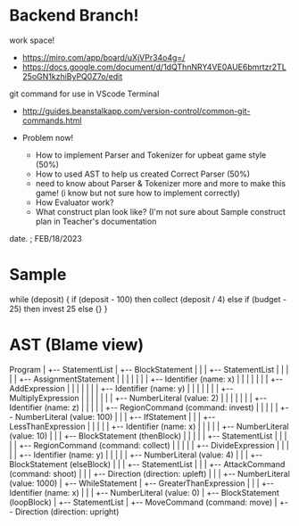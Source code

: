 # Backend Branch!
work space!
- https://miro.com/app/board/uXjVPr34o4g=/
- https://docs.google.com/document/d/1dQThnNRY4VE0AUE6bmrtzr2TL25oGN1kzhiByPQ0Z7o/edit

git command for use in VScode Terminal
 - http://guides.beanstalkapp.com/version-control/common-git-commands.html

- Problem now!
  - How to implement Parser and Tokenizer for upbeat game style (50%)
  - How to used AST to help us created Correct Parser (50%)
  - need to know about Parser & Tokenizer more and more to make this game! (i know but not sure how to implement correctly)
  - How Evaluator work?
  - What construct plan look like? (I'm not sure about Sample construct plan in Teacher's documentation
  
 date. ; FEB/18/2023

# Sample
while (deposit) {
  if (deposit - 100)
  then collect (deposit / 4)
  else if (budget - 25) then invest 25
  else {}
}

# AST (Blame view)

Program
   |
   +-- StatementList
         |
         +-- BlockStatement
         |     |
         |     +-- StatementList
         |     |     |
         |     |     +-- AssignmentStatement
         |     |     |     |
         |     |     |     +-- Identifier (name: x)
         |     |     |     |
         |     |     |     +-- AddExpression
         |     |     |           |
         |     |     |           +-- Identifier (name: y)
         |     |     |           |
         |     |     |           +-- MultiplyExpression
         |     |     |                 |
         |     |     |                 +-- NumberLiteral (value: 2)
         |     |     |                 |
         |     |     |                 +-- Identifier (name: z)
         |     |     |
         |     |     +-- RegionCommand (command: invest)
         |     |           |
         |     |           +-- NumberLiteral (value: 100)
         |     |
         |     +-- IfStatement
         |           |
         |           +-- LessThanExpression
         |           |     |
         |           |     +-- Identifier (name: x)
         |           |     |
         |           |     +-- NumberLiteral (value: 10)
         |           |
         |           +-- BlockStatement (thenBlock)
         |           |     |
         |           |     +-- StatementList
         |           |           |
         |           |           +-- RegionCommand (command: collect)
         |           |                 |
         |           |                 +-- DivideExpression
         |           |                       |
         |           |                       +-- Identifier (name: y)
         |           |                       |
         |           |                       +-- NumberLiteral (value: 4)
         |           |
         |           +-- BlockStatement (elseBlock)
         |                 |
         |                 +-- StatementList
         |                       |
         |                       +-- AttackCommand (command: shoot)
         |                             |
         |                             +-- Direction (direction: upleft)
         |                             |
         |                             +-- NumberLiteral (value: 1000)
         |
         +-- WhileStatement
               |
               +-- GreaterThanExpression
               |     |
               |     +-- Identifier (name: x)
               |     |
               |     +-- NumberLiteral (value: 0)
               |
               +-- BlockStatement (loopBlock)
                     |
                     +-- StatementList
                           |
                           +-- MoveCommand (command: move)
                                 |
                                 +-- Direction (direction: upright)
